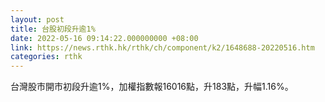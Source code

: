 ```yaml
---
layout: post
title: 台股初段升逾1%
date: 2022-05-16 09:14:22.000000000 +08:00
link: https://news.rthk.hk/rthk/ch/component/k2/1648688-20220516.htm
categories: rthk
---
```


台灣股市開市初段升逾1%，加權指數報16016點，升183點，升幅1.16%。
